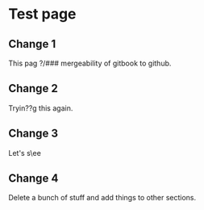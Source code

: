 # Test page

## Change 1

This pag ?/\#\#\# mergeability of gitbook to github.

## Change 2

Tryin??g this again. 

## Change 3

Let's s\\ee

## Change 4

Delete a bunch of stuff and add things to other sections.



